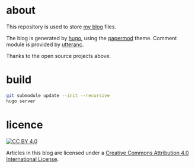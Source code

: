 # about

This repository is used to store [my blog](https://wswind.github.io) files.

The blog is generated by [hugo](https://gohugo.io), using the [papermod](https://themes.gohugo.io/themes/hugo-papermod) theme. Comment module is provided by [utteranc](https://utteranc.es).  

Thanks to the open source projects above.

# build

```bash
git submodule update --init --recursive
hugo server
```

# licence

[![CC BY 4.0][cc-by-shield]][cc-by]

Articles in this blog are licensed under a [Creative Commons Attribution 4.0 International License][cc-by].

[cc-by]: http://creativecommons.org/licenses/by/4.0/
[cc-by-shield]: https://img.shields.io/badge/License-CC%20BY%204.0-lightgrey.svg